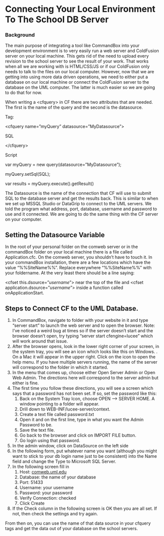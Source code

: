 # Connecting Your Local Environment To The School DB Server

### Background

The main purpose of integrating a tool like CommandBox into your development environment is to very easily run a web server and ColdFusion server on your local machine. This gets rid of the need to upload every revision to the school server to see the result of your work. That works when all we are working with is HTML/CSS/JS or if our ColdFusion only needs to talk to the files on our local computer. However, now that we are getting into using more data driven operations, we need to either put a database on our local machine or connect the ColdFusion server to the database on the UML computer. The latter is much easier so we are going to do that for now.

When writing a \<cfquery> in CF there are two attributes that are needed. The first is the name of the query and the second is the datasource.

Tag:

\<cfquery name=”myQuery” datasource=”MyDatasource”>

SQL

\</cfquery>

Script

var myQuery = new query(datasource=”MyDatasource”);

myQuery.setSql(SQL);

var results = myQuery.execute().getResult()

The Datasource is the name of the connection that CF will use to submit SQL to the database server and get the results back. This is similar to when we set up MSSQL Studio or DataGrip to connect to the UML servers. We told the program what address, port, database, username and password to use and it connected. We are going to do the same thing with the CF server on your computer.

## Setting the Datasource Variable

In the root of your personal folder on the comweb server or in the commandBox folder on your local machine there is a file called Application.cfc. On the comweb server, you shouldn’t have to touch it. In your commandBox installation, there are a few locations which have the value “%%SiteName%%”. Replace everywhere “%%SiteName%%” with your foldername. At the very least there should be a line saying:

\<cfset this.dsource=”_username_”> near the top of the file and \<cfset application.dsource=”_username_”> inside a function called onApplicationStart.

## Steps to Connect CF to the UML Database.

1. In CommandBox, navigate to folder with your website in it and type “server start” to launch the web server and to open the browser. Note: I’ve noticed a weird bug at times so if the server doesn’t start and the browser doesn’t open, try typing “server start cfengine=lucee” which will work around that issue.
2. After the browser opens, look in the lower right corner of your screen, in the system tray, you will see an icon which looks like this on Windows. . On a Mac it will appear in the upper right. Click on the icon to open the help menu. If you have multiple servers running, the name of the server will correspond to the folder in which it started.
3. In the menu that comes up, choose either Open Server Admin or Open Web Admin. The directions here will correspond to the server admin but either is fine.
4. The first time you follow these directions, you will see a screen which says that a password has not been set. If so, set the password like this:
   1. Back on the System Tray Icon, choose OPEN —> SERVER HOME. A window pointing to a folder will appear.
   2. Drill down to WEB-INF/lucee-server/context.
   3. Create a text file called password.txt
   4. Open it and on the first line, type in what you want the Admin Password to be.
   5. Save the text file.
   6. Go back to the browser and click on IMPORT FILE button.
   7. Go login using that password.
5. In the admin window, click on DataSource on the left side
6. In the following form, put whatever name you want (although you might want to stick to your db login name just to be consistent) into the Name field and change the Type to Microsoft SQL Server.
7. In the following screen fill in
   1. Host: [comweb.uml.edu](http://comweb.uml.edu)
   2. Database: the name of your database
   3. Port: 51433
   4. Username: your username
   5. Password: your password
   6. Verify Connection: checked
   7. Click Create
8. If the Check column in the following screen is OK then you are all set. If not, then check the settings and try again.

From then on, you can use the name of that data source in your cfquery tags and get the data out of your database on the school servers.
